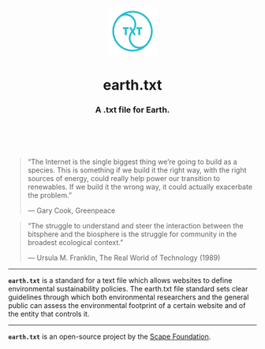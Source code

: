 <header>
<p align="center">
    <img src="assets/image/earthtxt_logo_dark.png" width="20%" height="20%" alt="earth.txt Logo">
</p>
<h1 align='center' style='border-bottom: none;'>earth.txt</h1>
<h3 align='center'>A .txt file for Earth.</h3>
</header>
<br/>


> “The Internet is the single biggest thing we’re going to build as a species. This is something if we build it the right way, with the right sources of energy, could really help power our transition to renewables. If we build it the wrong way, it could actually exacerbate the problem.”
>
> — Gary Cook, Greenpeace


> “The struggle to understand and steer the interaction between the bitsphere and the biosphere is the struggle for community in the broadest ecological context.”
>
> — Ursula M. Franklin, The Real World of Technology (1989)


---


**`earth.txt`** is a standard for a text file which allows websites to define environmental sustainability policies. The earth.txt file standard sets clear guidelines through which both environmental researchers and the general public can assess the environmental footprint of a certain website and of the entity that controls it.


---


**`earth.txt`** is an open-source project by the [Scape Foundation](https://www.scape.foundation "Scape Foundation website").
